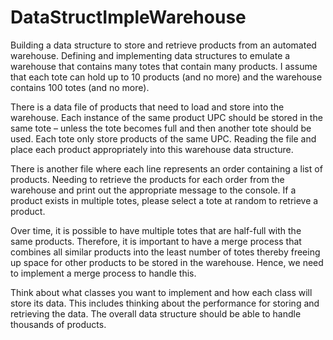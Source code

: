 # DataStructImpleWarehouse
Building a data structure to store and retrieve products from an automated warehouse. 
Defining and implementing data structures to emulate a warehouse that contains many totes that contain many products. 
I assume that each tote can hold up to 10 products (and no more) and the warehouse contains 100 totes (and no more).

There is a data file of products that need to load and store into the warehouse. 
Each instance of the same product UPC should be stored in the same tote – unless the tote becomes full and then another tote should be used. 
Each tote only store products of the same UPC. 
Reading the file and place each product appropriately into this warehouse data structure.

There is another file where each line represents an order containing a list of products. 
Needing to retrieve the products for each order from the warehouse and print out the appropriate message to the console. 
If a product exists in multiple totes, please select a tote at random to retrieve a product.

Over time, it is possible to have multiple totes that are half-full with the same products. Therefore, it is important to have a merge process that combines all similar products into the least number of totes thereby freeing up space for other products to be stored in the warehouse. Hence, we need to implement a merge process to handle this.

Think about what classes you want to implement and how each class will store its data. This includes thinking about the performance for storing and retrieving the data. The overall data structure should be able to handle thousands of products. 
